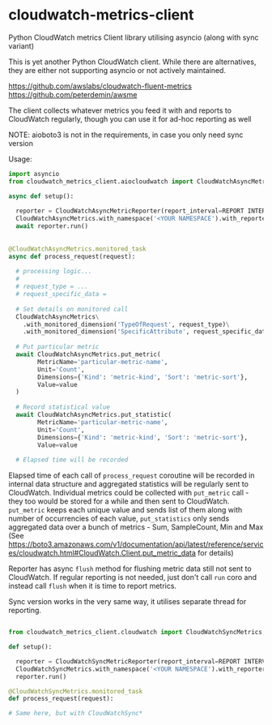# cloudwatch-metrics-client
Python CloudWatch metrics Client library utilising asyncio (along with sync variant)

This is yet another Python CloudWatch client. While there are alternatives, they are
either not supporting asyncio or not actively maintained.

https://github.com/awslabs/cloudwatch-fluent-metrics
https://github.com/peterdemin/awsme

The client collects whatever metrics you feed it with and reports to CloudWatch regularly, though
you can use it for ad-hoc reporting as well

NOTE: aioboto3 is not in the requirements, in case you only need sync version

Usage:

```python
import asyncio
from cloudwatch_metrics_client.aiocloudwatch import CloudWatchAsyncMetrics, CloudWatchAsyncMetricReporter

async def setup():
  
  reporter = CloudWatchAsyncMetricReporter(report_interval=REPORT INTERVAL)        # seconds
  CloudWatchAsyncMetrics.with_namespace('<YOUR NAMESPACE').with_reporter(reporter)
  await reporter.run()
  
  
@CloudWatchAsyncMetrics.monitored_task
async def process_request(request):
  
  # processing logic...
  #
  # request_type = ... 
  # request_specific_data = 
  
  # Set details on monitored call
  CloudWatchAsyncMetrics\
    .with_monitored_dimension('TypeOfRequest', request_type)\
    .with_monitored_dimension('SpecificAttribute', request_specific_data)
  
  # Put particular metric
  await CloudWatchAsyncMetrics.put_metric(
        MetricName='particular-metric-name',
        Unit='Count',
        Dimensions={'Kind': 'metric-kind', 'Sort': 'metric-sort'},
        Value=value
  )
  
  # Record statistical value
  await CloudWatchAsyncMetrics.put_statistic(
        MetricName='particular-metric-name',
        Unit='Count',
        Dimensions={'Kind': 'metric-kind', 'Sort': 'metric-sort'},
        Value=value
   
  # Elapsed time will be recorded  
```

Elapsed time of each call of `process_request` coroutine will be recorded in internal data structure and aggregated 
statistics will be regularly sent to CloudWatch.
Individual metrics could be collected with `put_metric` call - they too would be stored for a while and then sent
to CloudWatch. `put_metric` keeps each unique value and sends list of them along with number of occurrencies of each
value, `put_statistics` only sends aggregated data over a bunch of metrics - Sum, SampleCount, Min and Max
(See https://boto3.amazonaws.com/v1/documentation/api/latest/reference/services/cloudwatch.html#CloudWatch.Client.put_metric_data for details)

Reporter has async `flush` method for flushing metric data still not sent to CloudWatch. If regular reporting is not 
needed, just don't call `run` coro and instead call `flush` when it is time to report metrics.

Sync version works in the very same way, it utilises separate thread for reporting.

```python

from cloudwatch_metrics_client.cloudwatch import CloudWatchSyncMetrics, CloudWatchSyncMetricReporter

def setup():

  reporter = CloudWatchSyncMetricReporter(report_interval=REPORT INTERVAL)        # seconds
  CloudWatchSyncMetrics.with_namespace('<YOUR NAMESPACE').with_reporter(reporter)
  reporter.run()

@CloudWatchSyncMetrics.monitored_task  
def process_request(request):

# Same here, but with CloudWatchSync*


```  